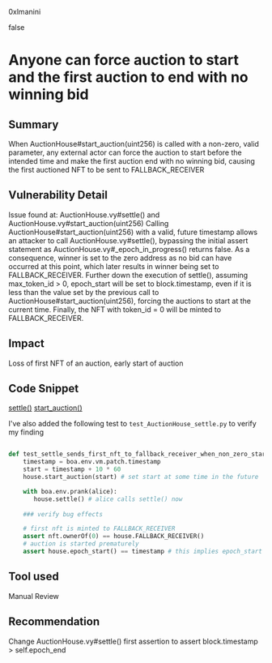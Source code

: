 0xlmanini

false

# Anyone can force auction to start and the first auction to end with no winning bid

## Summary
When AuctionHouse#start_auction(uint256) is called with a non-zero, valid parameter, any external actor can force the auction to start before the intended time and make the first auction end with no winning bid, causing the first auctioned NFT to be sent to FALLBACK_RECEIVER

## Vulnerability Detail
Issue found at: AuctionHouse.vy#settle() and AuctionHouse.vy#start_auction(uint256)
Calling AuctionHouse#start_auction(uint256) with a valid, future timestamp allows an attacker to call AuctionHouse.vy#settle(), bypassing the initial assert statement as AuctionHouse.vy#_epoch_in_progress() returns false. 
As a consequence, winner is set to the zero address as no bid can have occurred at this point, which later results in winner being set to FALLBACK_RECEIVER.
Further down the execution of settle(), assuming max_token_id > 0, epoch_start will be set to block.timestamp, even if it is less than the value set by the previous call to AuctionHouse#start_auction(uint256), forcing the auctions to start at the current time.
Finally, the NFT with token_id = 0 will be minted to FALLBACK_RECEIVER. 
 
## Impact
Loss of first NFT of an auction, early start of auction

## Code Snippet

[settle()](https://github.com/sherlock-audit/2023-02-fair-funding/blob/main/fair-funding/contracts/AuctionHouse.vy#L175-L213)
[start_auction()](https://github.com/sherlock-audit/2023-02-fair-funding/blob/main/fair-funding/contracts/AuctionHouse.vy#L217-L242)

I've also added the following test to `test_AuctionHouse_settle.py` to verify my finding

``` python

def test_settle_sends_first_nft_to_fallback_receiver_when_non_zero_start_time(house, alice, nft):
    timestamp = boa.env.vm.patch.timestamp
    start = timestamp + 10 * 60
    house.start_auction(start) # set start at some time in the future

    with boa.env.prank(alice):
       house.settle() # alice calls settle() now
    
    ### verify bug effects

    # first nft is minted to FALLBACK_RECEIVER
    assert nft.ownerOf(0) == house.FALLBACK_RECEIVER()
    # auction is started prematurely
    assert house.epoch_start() == timestamp # this implies epoch_start <= timestamp and timestamp <= epoch_end
```


## Tool used

Manual Review

## Recommendation

Change AuctionHouse.vy#settle() first assertion to assert block.timestamp > self.epoch_end
